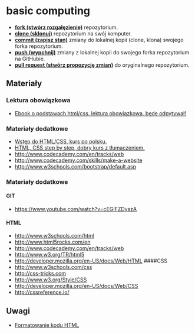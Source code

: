 # basic computing

* [**fork (stwórz rozgałęzienie)**][forking] repozytorium.
* [**clone (sklonuj)**][ref-clone] repozytorium na swój komputer.
* [**commit (zapisz stan)**][ref-commit] zmiany do lokalnej kopii (clone, klona) swojego forka repozytorium.
* [**push (wypchnij)**][ref-push] zmiany z lokalnej kopii do swojego forka repozytorium na GitHubie.
* [**pull request (stwórz propozycję zmian)**][pull-request] do oryginalnego repozytorium.

## Materiały

### Lektura obowiązkowa
* [Ebook o podstawach html/css, lektura obowiązkowa, będę odpytywał!](http://ferrante.pl/books/html/)
### Materiały dodatkowe
* [Wstęp do HTML/CSS, kurs po polsku.](https://pl.khanacademy.org/computing/computer-programming/html-css)
* [HTML, CSS step by step, dobry kurs z tłumaczeniem.](https://the-awwwesomes.gitbooks.io/html-css-step-by-step/content/pl/index.html)
* http://www.codecademy.com/en/tracks/web
* http://www.codecademy.com/skills/make-a-website
* http://www.w3schools.com/bootstrap/default.asp
### Materiały dodatkowe

#### GIT

* https://www.youtube.com/watch?v=cEGIFZDyszA

#### HTML
* http://www.w3schools.com/html
* http://www.html5rocks.com/en
* http://www.codecademy.com/en/tracks/web
* http://www.w3.org/TR/html5
* http://developer.mozilla.org/en-US/docs/Web/HTML
####CSS
* http://www.w3schools.com/css
* http://css-tricks.com
* http://www.w3.org/Style/CSS
* http://developer.mozilla.org/en-US/docs/Web/CSS
* http://cssreference.io/

## Uwagi

* [Formatowanie kodu HTML](https://www.granneman.com/webdev/coding/formatting-and-indenting-your-html/)

<!-- Links -->
[forking]: https://guides.github.com/activities/forking/
[ref-clone]: http://gitref.org/creating/#clone
[ref-commit]: http://gitref.org/basic/#commit
[ref-push]: http://gitref.org/remotes/#push
[pull-request]: https://help.github.com/articles/creating-a-pull-request